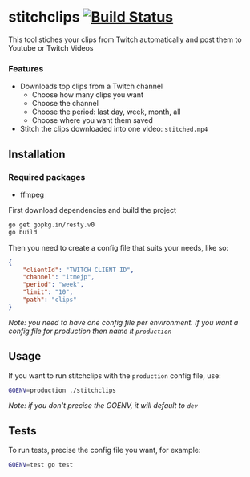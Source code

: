 # stitchclips [![Build Status](https://travis-ci.com/Sadzeih/stitchclips.svg?token=yuJvgH2HnePzuxC8VB7p&branch=master)](https://travis-ci.com/Sadzeih/stitchclips)

This tool stiches your clips from Twitch automatically and post them to Youtube or Twitch Videos

### Features

* Downloads top clips from a Twitch channel
	* Choose how many clips you want
	* Choose the channel
	* Choose the period: last day, week, month, all
	* Choose where you want them saved
* Stitch the clips downloaded into one video: `stitched.mp4`

## Installation

### Required packages

* ffmpeg

First download dependencies and build the project

```bash
go get gopkg.in/resty.v0
go build
```

Then you need to create a config file that suits your needs, like so:
```json
{
	"clientId": "TWITCH CLIENT ID",
	"channel": "itmejp",
	"period": "week",
	"limit": "10",
	"path": "clips"
}
```
*Note: you need to have one config file per environment. If you want a config file for production then name it `production`*

## Usage

If you want to run stitchclips with the `production` config file, use:

```bash
GOENV=production ./stitchclips
```
*Note: if you don't precise the GOENV, it will default to `dev`*

## Tests

To run tests, precise the config file you want, for example:

```bash
GOENV=test go test
```
